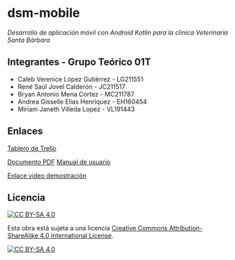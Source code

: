# dsm-mobile
*Desarrollo de aplicación móvil con Android Kotlin para la clínica Veterinaria Santa Bárbara*

## Integrantes - Grupo Teórico 01T
- Caleb Verenice López Gutiérrez - LG211551
- René Saúl Jovel Calderón - JC211517
- Bryan Antonio Mena Cortez - MC211787
- Andrea Gisselle Elías Henríquez - EH160454
- Miriam Janeth Villeda Lopez - VL191443


## Enlaces
[Tablero de Trello](https://trello.com/b/7UF4usPN/dsm-ciclo-1-2024)

[Documento PDF](https://github.com/saulcalderon/dsm-mobile/blob/main/PROYECTOFASE1DSM.pdf)
[Manual de usuario](https://drive.google.com/file/d/1xsn2Yec3eGbR1m1yOp4ZCls86hMmyUVg/view?usp=drive_link)

[Enlace video demostración](https://drive.google.com/file/d/1Z9gqgIff3i9U7Ad-ywKOEWLbuTWe3M91/view?usp=sharing)

## Licencia
[![CC BY-SA 4.0][cc-by-sa-shield]][cc-by-sa]

Esta obra está sujeta a una licencia
[Creative Commons Attribution-ShareAlike 4.0 International License][cc-by-sa].

[![CC BY-SA 4.0][cc-by-sa-image]][cc-by-sa]

[cc-by-sa]: http://creativecommons.org/licenses/by-sa/4.0/
[cc-by-sa-image]: https://licensebuttons.net/l/by-sa/4.0/88x31.png
[cc-by-sa-shield]: https://img.shields.io/badge/License-CC%20BY--SA%204.0-lightgrey.svg
